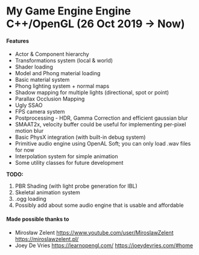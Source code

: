 # My Game Engine Engine C++/OpenGL (26 Oct 2019 -> Now)

#### Features
- Actor & Component hierarchy
- Transformations system (local & world)
- Shader loading
- Model and Phong material loading
- Basic material system
- Phong lighting system + normal maps
- Shadow mapping for multiple lights (directional, spot or point)
- Parallax Occlusion Mapping
- Ugly SSAO
- FPS camera system
- Postprocessing - HDR, Gamma Correction and efficient gaussian blur
- SMAAT2x, velocity buffer could be useful for implementing per-pixel motion blur
- Basic PhysX integration (with built-in debug system)
- Primitive audio engine using OpenAL Soft; you can only load .wav files for now
- Interpolation system for simple animation
- Some utility classes for future development

**TODO:**
1. PBR Shading (with light probe generation for IBL)
2. Skeletal animation system
3. .ogg loading
4. Possibly add about some audio engine that is usable and affordable


#### Made possible thanks to
* Mirosław Zelent https://www.youtube.com/user/MiroslawZelent https://miroslawzelent.pl/
* Joey De Vries https://learnopengl.com/ https://joeydevries.com/#home
